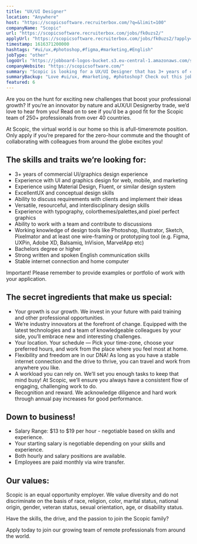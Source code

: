 ```yaml
---
title: "UX/UI Designer"
location: "Anywhere"
host: "https://scopicsoftware.recruiterbox.com/?q=&limit=100"
companyName: "Scopic"
url: "https://scopicsoftware.recruiterbox.com/jobs/fk0uzs2/"
applyUrl: "https://scopicsoftware.recruiterbox.com/jobs/fk0uzs2/?apply=true"
timestamp: 1616371200000
hashtags: "#ui/ux,#photoshop,#figma,#marketing,#English"
jobType: "other"
logoUrl: "https://jobboard-logos-bucket.s3.eu-central-1.amazonaws.com/scopic"
companyWebsite: "https://scopicsoftware.com/"
summary: "Scopic is looking for a UX/UI Designer that has 3+ years of commercial UI/graphics design experience."
summaryBackup: "Love #ui/ux, #marketing, #photoshop? Check out this job post!"
featured: 6
---
```


Are you on the hunt for exciting new challenges that boost your professional growth? If you’re an innovator by nature and aUX/UI Designerby trade, we’d love to hear from you! Read on to see if you’d be a good fit for the Scopic team of 250+ professionals from over 40 countries.

At Scopic, the virtual world is our home so this is afull-timeremote position. Only apply if you’re prepared for the zero-hour commute and the thought of collaborating with colleagues from around the globe excites you!

## The skills and traits we’re looking for:

*   3+ years of commercial UI/graphics design experience
*   Experience with UI and graphics design for web, mobile, and marketing
*   Experience using Material Design, Fluent, or similar design system
*   ExcellentUX and conceptual design skills
*   Ability to discuss requirements with clients and implement their ideas
*   Versatile, resourceful, and interdisciplinary design skills
*   Experience with typography, colorthemes/palettes,and pixel perfect graphics
*   Ability to work with a team and contribute to discussions
*   Working knowledge of design tools like Photoshop, Illustrator, Sketch, Pixelmator and at least one wire-framing or prototyping tool (e.g. Figma, UXPin, Adobe XD, Balsamiq, InVision, MarvelApp etc)
*   Bachelors degree or higher
*   Strong written and spoken English communication skills
*   Stable internet connection and home computer

Important! Please remember to provide examples or portfolio of work with your application.

## The secret ingredients that make us special:

*   Your growth is our growth. We invest in your future with paid training and other professional opportunities.
*   We’re industry innovators at the forefront of change. Equipped with the latest technologies and a team of knowledgeable colleagues by your side, you’ll embrace new and interesting challenges.
*   Your location. Your schedule — Pick your time-zone, choose your preferred hours, and work from the place where you feel most at home.
*   Flexibility and freedom are in our DNA! As long as you have a stable internet connection and the drive to thrive, you can travel and work from anywhere you like.
*   A workload you can rely on. We’ll set you enough tasks to keep that mind busy! At Scopic, we’ll ensure you always have a consistent flow of engaging, challenging work to do.
*   Recognition and reward. We acknowledge diligence and hard work through annual pay increases for good performance.

## Down to business!

*   Salary Range: $13 to $19 per hour - negotiable based on skills and experience.
*   Your starting salary is negotiable depending on your skills and experience.
*   Both hourly and salary positions are available.
*   Employees are paid monthly via wire transfer.

## Our values:

Scopic is an equal opportunity employer. We value diversity and do not discriminate on the basis of race, religion, color, marital status, national origin, gender, veteran status, sexual orientation, age, or disability status.

Have the skills, the drive, and the passion to join the Scopic family?

Apply today to join our growing team of remote professionals from around the world.
